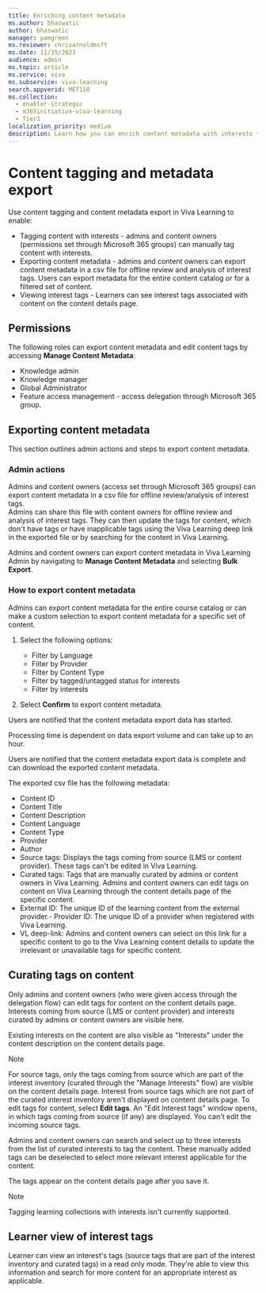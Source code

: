 ```yaml
---
title: Enriching content metadata  
ms.author: bhaswatic
author: bhaswatic
manager: pamgreen
ms.reviewer: chrisarnoldmsft
ms.date: 11/15/2023
audience: admin
ms.topic: article
ms.service: viva
ms.subservice: viva-learning
search.appverid: MET150
ms.collection:
  - enabler-strategic
  - m365initiative-viva-learning
  - Tier1
localization_priority: medium
description: Learn how you can enrich content metadata with interests to provide better content recommendations and search relevance for learners.
---
```


# Content tagging and metadata export 

Use content tagging and content metadata export in Viva Learning to enable:  

- Tagging content with interests -  admins and content owners (permissions set through Microsoft 365 
groups) can manually tag content with interests.
- Exporting content metadata - admins and content owners can export content metadata in 
a csv file for offline review and analysis of interest tags. Users can export metadata for the entire 
content catalog or for a filtered set of content.
- Viewing interest tags - Learners can see interest tags associated with content on the content details page.

## Permissions

The following roles can export content metadata and edit content tags by accessing **Manage Content Metadata**:

- Knowledge admin 
- Knowledge manager  
- Global Administrator 
- Feature access management - access delegation through Microsoft 365 group. 

## Exporting content metadata

This section outlines admin actions and steps to export content metadata.

### Admin actions 

Admins and content owners (access set through Microsoft 365 groups) can export content metadata in a csv file for offline review/analysis of interest tags.  
Admins can share this file with content owners for offline review and analysis of interest tags. They can then update the tags for content, which don't have tags or have inapplicable tags using the Viva Learning deep link in the exported file or by searching for the content in Viva Learning.

Admins and content owners can export content metadata in Viva Learning Admin by navigating to **Manage Content Metadata** and selecting **Bulk Export**. 

### How to export content metadata

Admins can export content metadata for the entire course catalog or can make a custom selection to export content metadata for a specific set of content. 

1. Select the following options:

    - Filter by Language
    - Filter by Provider
    - Filter by Content Type
    - Filter by tagged/untagged status for interests
    - Filter by interests

2. Select **Confirm** to export content metadata.

Users are notified that the content metadata export data has started.

Processing time is dependent on data export volume and can take up to an hour.

Users are notified that the content metadata export data is complete and can download the exported content metadata.

The exported csv file has the following metadata: 

  - Content ID 
  - Content Title 
  - Content Description 
  - Content Language 
  - Content Type 
  - Provider 
  - Author 
  - Source tags: Displays the tags coming from source (LMS or content provider). These tags can't be edited in Viva Learning.
  - Curated tags: Tags that are manually curated by admins or content owners in Viva Learning. Admins and content owners can edit tags on content on Viva Learning through the content details page of the specific content. 
  - External ID:  The unique ID of the learning content from the external provider.- Provider ID: The unique ID of a provider when registered with Viva Learning.
  - VL deep-link: Admins and content owners can select on this link for a specific content to go to the Viva Learning content details to update the irrelevant or unavailable tags for specific content.

## Curating tags on content

Only admins and content owners (who were given access through the delegation flow) can edit tags for content on the content details page. Interests coming from source (LMS or content provider) and interests curated by admins or content owners are visible here.

Existing interests on the content are also visible as "Interests" under the content description on the content details page.

> [!NOTE]
> For source tags, only the tags coming from source which are part of the interest inventory (curated through the "Manage Interests" flow) are visible on the content details page. Interest from source tags which are not part of the curated interest inventory aren't displayed on content details page.
To edit tags for content, select **Edit tags**. An "Edit Interest tags" window opens, in which tags coming from source (if any) are displayed. You can't edit the incoming source tags.

Admins and content owners can search and select up to three interests from the list of curated interests to tag the content. These manually added tags can be deselected to select more relevant interest applicable for the content.

The tags appear on the content details page after you save it.

> [!NOTE]
> Tagging learning collections with interests isn't currently supported. 

## Learner view of interest tags

Learner can view an interest's tags (source tags that are part of the interest inventory and curated tags) in a read only mode. 
They're able to view this information and search for more content for an appropriate interest as applicable.